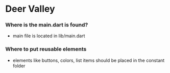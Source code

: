 # Deer Valley

### Where is the main.dart is found?
- main file is located in lib/main.dart

### Where to put reusable elements
- elements like buttons, colors, list items should be placed in the constant folder 
